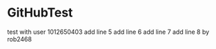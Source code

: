 GitHubTest
==========

test with user 1012650403
add line 5
add line 6
add line 7
add line 8 by rob2468
